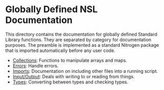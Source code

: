 # Globally Defined NSL Documentation

This directory contains the documentation for globally defined Standard Library
functions. They are separated by category for documentation purposes. The preamble
is implemented as a standard Nitrogen package that is imported automatically before
any user code.

- [Collections](collections.md): Functions to manipulate arrays and maps.
- [Errors](errors.md): Handle errors.
- [Imports](imports.md): Documentation on including other files into a running script.
- [Input/Output](io.md): Deals with writing to or reading from things.
- [Types](types.md): Converting between types and checking types.
